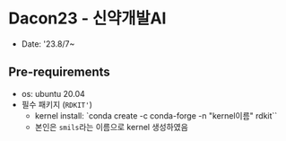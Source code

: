 # Dacon23 - 신약개발AI
- Date: '23.8/7~  

## Pre-requirements
- os: ubuntu 20.04
- 필수 패키지 (`RDKIT'`)
    - kernel install: `conda create -c conda-forge -n "kernel이름" rdkit``
    - 본인은 `smils`라는 이름으로 kernel 생성하였음

